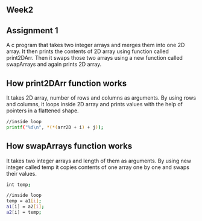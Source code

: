 ## Week2
## Assignment 1

A c program that takes two integer arrays and merges them into one 2D array. It then prints the contents of 2D array using function called print2DArr. Then it swaps those two arrays using a new function called swapArrays and again prints 2D array.

## How print2DArr function works

It takes 2D array, number of rows and columns as arguments. By using rows and columns, it loops inside 2D array and prints values with the help of pointers in a flattened shape.

```bash
//inside loop
printf("%d\n", *(*(arr2D + i) + j));

```

## How swapArrays function works

It takes two integer arrays and length of them as arguments. By using new integer called temp it copies contents of one array one by one and swaps their values.

```bash
int temp;

//inside loop
temp = a1[i];
a1[i] = a2[i];
a2[i] = temp;

```
